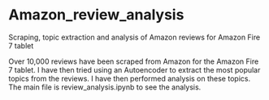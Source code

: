# Amazon_review_analysis
Scraping, topic extraction and analysis of Amazon reviews for Amazon Fire 7 tablet

Over 10,000 reviews have been scraped from Amazon for the Amazon Fire 7 tablet. I have then tried using an Autoencoder to extract the most popular
topics from the reviews. I have then performed analysis on these topics. The main file is review_analysis.ipynb to see the analysis.
